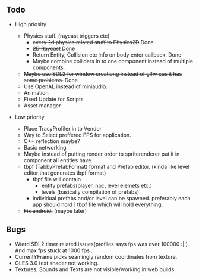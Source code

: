 Todo
---- 
- High priosity
    - Physics stuff. (raycast triggers etc) 
        - <s>every 2d physics related stuff to Physics2D</s> Done
        - <s>2D Raycast</s> Done
        - <s>Return Entity, Collision etc info on body enter callback.</s> Done
        - Maybe combine colliders in to one component instead of multiple components.
    - <s>Maybe use SDL2 for window creationg instead of glfw cus it has some problems.</s> Done
    - Use OpenAL instead of miniaudio.
    - Animation
    - Fixed Update for Scripts
    - Asset manager
 
- Low priority
    - Place TracyProfiler in to Vendor
    - Way to Select preffered FPS for application.
    - C++ reflection maybe?
    - Basic networking
    - Maybe instead of putting render order to spriterenderer put it in component all entities have.
    - tbpf (TabbyPrefabFormat) format and Prefab editor. (kinda like level editor that generates tbpf format) 
        - tbpf file will contain
            - entity prefabs(player, npc, level elemets etc.)
            - levels (basically compilation of prefabs)
        - individual prefabs and/or level can be spawned. preferably each app should hold 1 tbpf file which will hold everything.
    - <s>Fix android.</s> (maybe later)

Bugs
----
- Wierd SDL2 timer related issues(profiles says fps was over 100000 :| ). And max fps stuck at 1000 fps . 
- CurrentYFrame picks seamingly random coordinates from texture.
- GLES 3.0 text shader not working.
- Textures, Sounds and Texts are not visible/working in web builds.
